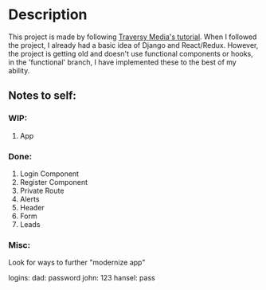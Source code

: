 # Description

This project is made by following [Traversy Media's tutorial](https://www.youtube.com/watch?v=Uyei2iDA4Hs&list=PLillGF-RfqbbRA-CIUxlxkUpbq0IFkX60). When I followed the project, I already had a basic idea of Django and React/Redux. However, the project is getting old and doesn't use functional components or hooks, in the 'functional' branch, I have implemented these to the best of my ability.

## Notes to self:

### WIP:

1. App

### Done:

1. Login Component
2. Register Component
3. Private Route
4. Alerts
5. Header
6. Form
7. Leads

### Misc:

Look for ways to further "modernize app"

logins:
dad: password
john: 123
hansel: pass

